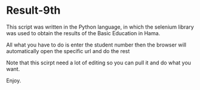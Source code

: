 # Result-9th
This script was written in the Python language, in which the selenium library was used to obtain the results of the Basic Education in Hama.

All what you have to do is enter the student number then the browser will automatically open the specific url and do the rest

Note that this scirpt need a lot of editing so you can pull it and do what you want.

Enjoy.